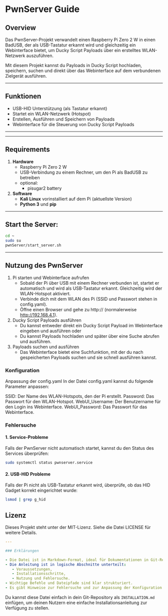 # PwnServer Guide

## Overview
Das PwnServer-Projekt verwandelt einen Raspberry Pi Zero 2 W in einen BadUSB, der als USB-Tastatur erkannt wird und gleichzeitig ein Webinterface bietet, um Ducky Script Payloads über ein erstelltes WLAN-Netzwerk auszuführen.

Mit diesem Projekt kannst du Payloads in Ducky Script hochladen, speichern, suchen und direkt über das Webinterface auf dem verbundenen Zielgerät ausführen.

---

## Funktionen
- USB-HID Unterstützung (als Tastatur erkannt)
- Startet ein WLAN-Netzwerk (Hotspot)
- Erstellen, Ausführen und Speichern von Payloads
- Webinterface für die Steuerung von Ducky Script Payloads

---

[//]: # (## Projektstruktur)

[//]: # (- `pwn_server.py`: Hauptserver, der das Webinterface bereitstellt und Payloads injiziert.)

[//]: # (- `config.yaml`: Konfigurationsdatei für SSID, Passwort und WebUI Zugangsdaten.)

[//]: # (- `run_payload.sh`: Bash-Skript zur Ausführung der Ducky Script Payloads.)

[//]: # (- `templates/index.html`: Webinterface für die Steuerung des PwnServers.)

[//]: # (- `payloads/`: Verzeichnis für gespeicherte Ducky Script Payloads.)

---

## Requirements
1. **Hardware**
   - Raspberry Pi Zero 2 W
   - USB-Verbindung zu einem Rechner, um den Pi als BadUSB zu betreiben
   - optional:
     - pisugar2 battery
2. **Software**
   - **Kali Linux** vorinstalliert auf dem Pi (aktuellste Version)
   - **Python 3** und **pip**
---

## Start the Server:
```bash
cd ~
sudo su
pwnServer/start_server.sh
```


---




## Nutzung des PwnServer

1. Pi starten und Webinterface aufrufen
   - Sobald der Pi über USB mit einem Rechner verbunden ist, startet er automatisch und wird als USB-Tastatur erkannt. Gleichzeitig wird der WLAN-Hotspot aktiviert.
   - Verbinde dich mit dem WLAN des Pi (SSID und Passwort stehen in config.yaml).
   - Öffne einen Browser und gehe zu http://<Pi-IP-Adresse> (normalerweise http://192.168.4.1).
2. Ducky Script Payloads ausführen
   - Du kannst entweder direkt ein Ducky Script Payload im Webinterface eingeben und ausführen oder
   - Du kannst Payloads hochladen und später über eine Suche abrufen und ausführen.
3. Payloads suchen und ausführen
   - Das Webinterface bietet eine Suchfunktion, mit der du nach gespeicherten Payloads suchen und sie schnell ausführen kannst.

### Konfiguration
Anpassung der config.yaml
In der Datei config.yaml kannst du folgende Parameter anpassen:

SSID: Der Name des WLAN-Hotspots, den der Pi erstellt.
Password: Das Passwort für den WLAN-Hotspot.
WebUI_Username: Der Benutzername für den Login ins Webinterface.
WebUI_Password: Das Passwort für das Webinterface.
### Fehlersuche

#### 1. Service-Probleme
Falls der PwnServer nicht automatisch startet, kannst du den Status des Services überprüfen:

```bash
sudo systemctl status pwnserver.service
```
#### 2. USB-HID Probleme
Falls der Pi nicht als USB-Tastatur erkannt wird, überprüfe, ob das HID Gadget korrekt eingerichtet wurde:

```bash
lsmod | grep g_hid
```
## Lizenz
Dieses Projekt steht unter der MIT-Lizenz. Siehe die Datei LICENSE für weitere Details.

```yaml
---

### Erklärungen

- Die Datei ist in Markdown-Format, ideal für Dokumentationen in Git-Repositories.
- Die Anleitung ist in logische Abschnitte unterteilt: 
   - Voraussetzungen, 
   - Installationsschritte,
   - Nutzung und Fehlersuche.
- Wichtige Befehle und Dateipfade sind klar strukturiert.
- Es gibt Hinweise zur Fehlersuche und zur Anpassung der Konfiguration.
```
Du kannst diese Datei einfach in dein Git-Repository als `INSTALLATION.md` einfügen, um deinen Nutzern eine einfache Installationsanleitung zur Verfügung zu stellen.
